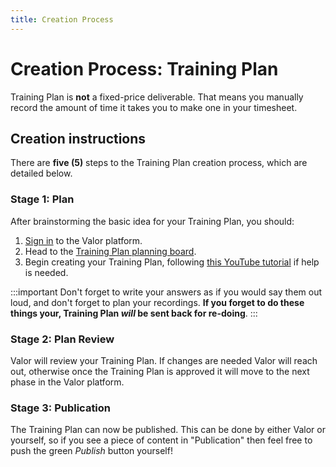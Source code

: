 ```yaml
---
title: Creation Process
---
```


# Creation Process: Training Plan

Training Plan is **not** a fixed-price deliverable. That means you manually record the amount of time it takes you to make one in your timesheet.

## Creation instructions

There are **five (5)** steps to the Training Plan creation process, which are detailed below.

### Stage 1: Plan

After brainstorming the basic idea for your Training Plan, you should:

1. [Sign in](https://app.valoresports.com/sign-in) to the Valor platform.
2. Head to the [Training Plan planning board](https://app.valoresports.com/content-creation/TRAINING_PLAN/prepare/list).
3. Begin creating your Training Plan, following [this YouTube tutorial](https://youtu.be/g0QCtLxJBYU) if help is needed.

:::important
Don't forget to write your answers as if you would say them out loud, and don't forget to plan your recordings. **If you forget to do these things your, Training Plan _will_ be sent back for re-doing**.
:::

### Stage 2: Plan Review

Valor will review your Training Plan. If changes are needed Valor will reach out, otherwise once the Training Plan is approved it will move to the next phase in the Valor platform.

### Stage 3: Publication

The Training Plan can now be published. This can be done by either Valor or yourself, so if you see a piece of content in "Publication" then feel free to push the green _Publish_ button yourself!
